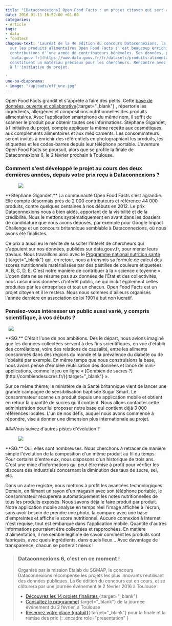 ```yaml
---
title: "[Dataconnexions] Open Food Facts : un projet citoyen qui sert aussi la science"
date: 2016-01-11 16:52:00 +01:00
categories:
- Article
tags:
- data
- foodtech
chapeau-text: 'Lauréat de la 4e édition du concours Dataconnexions, la base de données
  sur les produits alimentaires Open Food Facts s''est beaucoup enrichie grâce aux
  contributions d''une armée de contributeurs bénévoles. Ses données, partagées sur
  [data.gouv.fr](https://www.data.gouv.fr/fr/datasets/produits-alimentaires-ingredients-nutrition-labels/){:target="_blank"},
  constituent un matériau précieux pour les chercheurs. Rencontre avec Stéphane Gigandet,
  à l''initiative du projet.

'
une-ou-diaporama:
- image: "/uploads/off_une.jpg"
---
```


Open Food Facts grandit et s'apprête à faire des petits. Cette [base de données, ouverte et collaborative](https://fr.openfoodfacts.org/){:target="_blank"} , répertorie les ingrédients, allergènes et compositions nutritionnelles des produits alimentaires. Avec l’application smartphone du même nom, il suffit de scanner le produit pour obtenir toutes ces informations. Stéphane Gigandet, à l'initiative du projet, compte appliquer la même recette aux cosmétiques, aux compléments alimentaires et aux médicaments. Les consommateurs seront invités à enrichir des référentiels en photographiant les produits, les étiquettes et les codes-barres depuis leur téléphone portable. L'aventure Open Food Facts se poursuit, alors que se profile la finale de Dataconnexions 6, le 2 février prochain à Toulouse.

### Comment s'est développé le projet au cours des deux dernières années, depuis votre prix reçu à Dataconnexions ?

<figure class='image-left' style='width: 40%; margin-right: 10px;'><img src="/uploads/sgigandet-s.jpg"/></figure> **Stéphane Gigandet.** La communauté Open Food Facts s'est agrandie. Elle compte désormais près de 2 000 contributeurs et référence 44 000 produits, contre quelques centaines à nos débuts en 2012. Le prix Dataconnexions nous a bien aidés, apportant de la visibilité et de la crédibilité. Nous le mettons systématiquement en avant dans les dossiers de candidature que nous avons déposés, par exemple pour Google Impact Challenge et un concours britannique semblable à Dataconnexions, où nous avons été finalistes.

Ce prix a aussi eu le mérite de susciter l'intérêt de chercheurs qui s'appuient sur nos données, publiées sur data.gouv.fr, pour mener leurs travaux. Nous travaillons ainsi avec le [Programme national nutrition santé ](http://www.mangerbouger.fr/PNNS){:target="_blank"} qui, en retour, nous a transmis sa formule de calcul des scores nutritionnels matérialisées par des pastilles de couleurs étiquetées A, B, C, D, E. C'est notre manière de contribuer à la « science citoyenne ». L'open data ne se résume pas aux données de l’État et des collectivités, nous raisonnons données d'intérêt public, ce qui inclut également celles produites par les entreprises et tout un chacun. Open Food Facts est un projet citoyen et il le restera. Nous nous sommes d'ailleurs organisés l'année dernière en association de loi 1901 à but non lucratif.

### Pensiez-vous intéresser un public aussi varié, y compris scientifique, à vos débuts ?

<figure class='image-right' style='width: 40%; margin-left: 10px;'><img src="/uploads/combiendesucres_1_ou_42_800.png"/></figure> **SG.** C'était l'une de nos ambitions. Dès le départ, nous avions imaginé que les données collectées servent à des fins scientifiques, en vue d'établir des corrélations, voire des relations de causalité, entre les aliments consommés dans des régions du monde et la prévalence du diabète ou de l'obésité par exemple. En même temps que nous construisions la base, nous avons pensé d'emblée réutilisation des données et lancé de mini-applications, comme le jeu en ligne « [Combien de sucres ?](http://combiendesucres.fr/){:target="_blank"}  ».

Sur ce même thème, le ministère de la Santé britannique vient de lancer une grande campagne de sensibilisation baptisée Sugar Smart. Le consommateur scanne un produit depuis une application mobile et obtient en retour la quantité de sucres qu'il contient. Nous allons contacter cette administration pour lui proposer notre base qui contient déjà 3 000 références locales. L'un de nos défis, auquel nous avons commencé à répondre, vise à donner une dimension plus internationale au projet.

###Vous suivez d'autres pistes d'évolution ?

<figure class='image-left' style='width: 40%; margin-right: 10px;'><img src="/uploads/off_abcd.jpg"/></figure> **SG.** Oui, elles sont nombreuses. Nous cherchons à retracer de manière simple l'évolution de la composition d'un même produit au fil du temps. Pour certains d'entre eux, nous disposons d'un historique de trois ans. C'est une mine d'informations qui peut être mise à profit pour vérifier les discours des industriels concernant la diminution des taux de sucre, sel, etc.

Dans un autre registre, nous mettons à profit les avancées technologiques. Demain, en filmant un rayon d'un magasin avec son téléphone portable, le consommateur récupérera automatiquement les notes nutritionnelles de tous les produits exposés. Nous savons déjà le faire produit par produit. Notre application mobile analyse en temps réel l'image affichée à l'écran, sans avoir besoin de prendre une photo, la compare avec une base d'empreintes et affiche le score nutritionnel. Aucune connexion à Internet n'est requise, tout est embarqué dans l'application mobile. Quantité d'autres informations pourraient être collectées et rapprochées. En matière d'alimentation, il me semble légitime de savoir comment les produits sont fabriqués, avec quels ingrédients, dans quels lieux... Avec davantage de transparence, chacun se porterait mieux !


> ### Dataconnexions 6, c'est en ce moment !
>
>Organisé par la mission Etalab du SGMAP, le concours Dataconnexions récompense les projets les plus innovants réutilisant des données
publiques. La 6e édition du concours est en cours, et se clôturera par une journée événement le 2 février 2016 à Toulouse :
>* [Découvrez les 14 projets finalistes
](https://www.etalab.gouv.fr/decouvrez-les-finalistes-du-concours->dataconnexions-6){:target="_blank"}
>* [Consultez le programme](https://www.etalab.gouv.fr/ceremonie-de-remise-des-prix-dataconnexions-6-reservez-votre-place){:target="_blank"} de la journée événement du 2 février, à Toulouse
>* [Réservez votre place (gratuit)](https://www.eventbrite.fr/e/billets-concours-dataconnexions-6-finale-ceremonie-19573273187){:target="_blank"} pour la finale et la remise des prix
{: .encadre role="presentation" }
